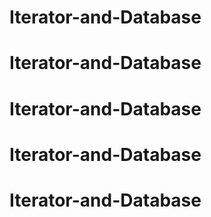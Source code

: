 # Iterator-and-Database
# Iterator-and-Database
# Iterator-and-Database
# Iterator-and-Database
# Iterator-and-Database
